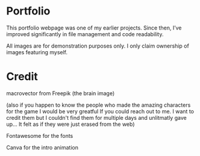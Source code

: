 # Portfolio
This portfolio webpage was one of my earlier projects. Since then, I’ve improved significantly in file management and code readability.

All images are for demonstration purposes only. I only claim ownership of images featuring myself.

# Credit
macrovector from Freepik (the brain image)

(also if you happen to know the people who made the amazing characters for the game I would be very greatful If you could reach out to me. I want to credit them but I couldn't find them for multiple days and unlitmatly gave up... It felt as if they were just erased from the web)

Fontawesome for the fonts

Canva for the intro animation
